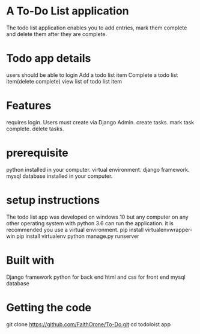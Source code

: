 # A To-Do List application
The todo list application enables you to add entries, mark them complete and delete them after they are complete.
# Todo app details
users should be able to login
Add a todo list item
Complete a todo list item(delete complete)
view list of todo list item

# Features
requires login. Users must create via Django Admin.
create tasks.
mark task complete.
delete tasks.
# prerequisite
python installed in your computer.
virtual environment.
django framework.
mysql database installed in your computer.


# setup instructions
The todo list app was developed on windows 10 but any computer on any other operating system with python 3.6 can run the application.
it is recommended you use a virtual environment.
pip install virtualenvwrapper-win
pip install virtualenv
python manage.py runserver
# Built with
Django framework
python for back end
html and css for front end
mysql database

# Getting the code
   git clone https://github.com/FaithOrone/To-Do.git
   cd todoloist app



  



